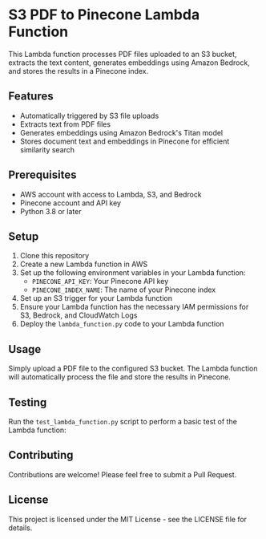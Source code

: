 # S3 PDF to Pinecone Lambda Function

This Lambda function processes PDF files uploaded to an S3 bucket, extracts the text content, generates embeddings using Amazon Bedrock, and stores the results in a Pinecone index.

## Features

- Automatically triggered by S3 file uploads
- Extracts text from PDF files
- Generates embeddings using Amazon Bedrock's Titan model
- Stores document text and embeddings in Pinecone for efficient similarity search

## Prerequisites

- AWS account with access to Lambda, S3, and Bedrock
- Pinecone account and API key
- Python 3.8 or later

## Setup

1. Clone this repository
2. Create a new Lambda function in AWS
3. Set up the following environment variables in your Lambda function:
   - `PINECONE_API_KEY`: Your Pinecone API key
   - `PINECONE_INDEX_NAME`: The name of your Pinecone index
4. Set up an S3 trigger for your Lambda function
5. Ensure your Lambda function has the necessary IAM permissions for S3, Bedrock, and CloudWatch Logs
6. Deploy the `lambda_function.py` code to your Lambda function

## Usage

Simply upload a PDF file to the configured S3 bucket. The Lambda function will automatically process the file and store the results in Pinecone.

## Testing

Run the `test_lambda_function.py` script to perform a basic test of the Lambda function:


## Contributing

Contributions are welcome! Please feel free to submit a Pull Request.

## License

This project is licensed under the MIT License - see the LICENSE file for details.